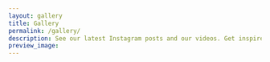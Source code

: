 ```yaml
---
layout: gallery
title: Gallery
permalink: /gallery/
description: See our latest Instagram posts and our videos. Get inspired and informed!
preview_image:
---
```

